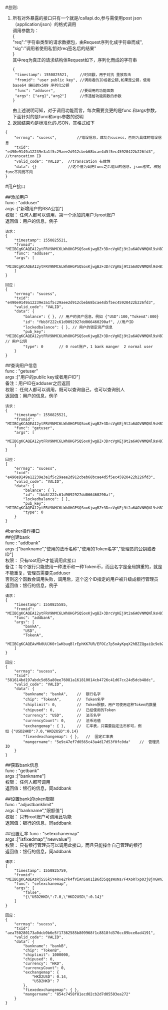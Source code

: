 #总则:  
1. 所有对外暴露的接口只有一个就是/callapi.do,参与需使用post json（application/json）的格式调用  
   调用参数为：  
   {  
   	 "req":"字符串类型的请求数据包，由Request序列化成字符串而成",  
   	 "sig":"调用者使用私钥对req签名后的结果"  
   }  
   其中req为真正的请求结构体Request如下，序列化而成的字符串  
   ```
   {
    "timestamp": 1550825521,  	 //时间戳，用于对抗 重放攻击
    "fromid": "user public key", //调用者的ID或者公钥,如果是公钥，使用base64 编码的x509 序列化公钥
    "func": "adduser", 			 //要调用的功能函数
    "args": ["arg1","arg2"] 	 //传递给功能函数的参数
   }
   ```
   由上述说明可知，对于调用功能而言，每次需要变更的是func 和args参数，下面针对的是func和args参数的说明   
2. 返回结果均是标准化的JSON，其格式如下   
```
{
    "errmsg": "sucess", 		//错误信息，成功为sucess，否则为具体的错误信息
    "txid": "e490e9149a12239e3a1f5c29aee2d912cbeb68bcae4d5f5ec45920422b226fd3", //transcation ID
    "valid_code": "VALID",  //transcation 有效性
    "data": {} 				//这个值为调用func之后返回的信息，json格式，根据func不同而不同
}
```

#用户接口  

##添加用户  
func : "adduser"  
args :["新增用户的RSA公钥"]  
权限： 任何人都可以调用，第一个添加的用户为root账户  
返回值：用户的信息，例子  
```
请求：
{
    "timestamp": 1550825521, 
    "fromid": "MIIBCgKCAQEA12ytFRV9NMC6LWh8HGPSQSoxKjwgBZ+3DrcVgKEj9t2a6AOVNMQNl9sH87Bkp208UFoneA0j6ry9s8l2da1a5fRj2opRPFF2S3cK7AhVzHHe7WNQESgYLpHxORxFC5Y5C5LGa0cj6megxu95GvEu61lbkxmScdWWfLiLLhI5Cr/5jOaFzNahsx1W3tdD66EkYMqKaCED67TUjVRU2b0EOTVz/Yw5xJSerSz35WDk4uo19rHt+Vn91DmbT+CVpooGQeTdiPbX2d39LMafqLrWOUgRhOAs3jlS8x9v0ERiLQWV9HMwABjQs+DmMwB7YW+Zxq62CrU5wzsPP6uNbDWXGwIDAQAB", 
    "func": "adduser", 
    "args": [
        "MIIBCgKCAQEA12ytFRV9NMC6LWh8HGPSQSoxKjwgBZ+3DrcVgKEj9t2a6AOVNMQNl9sH87Bkp208UFoneA0j6ry9s8l2da1a5fRj2opRPFF2S3cK7AhVzHHe7WNQESgYLpHxORxFC5Y5C5LGa0cj6megxu95GvEu61lbkxmScdWWfLiLLhI5Cr/5jOaFzNahsx1W3tdD66EkYMqKaCED67TUjVRU2b0EOTVz/Yw5xJSerSz35WDk4uo19rHt+Vn91DmbT+CVpooGQeTdiPbX2d39LMafqLrWOUgRhOAs3jlS8x9v0ERiLQWV9HMwABjQs+DmMwB7YW+Zxq62CrU5wzsPP6uNbDWXGwIDAQAB"
    ]
}
```

```
回应：
{
    "errmsg": "sucess", 
    "txid": "e490e9149a12239e3a1f5c29aee2d912cbeb68bcae4d5f5ec45920422b226fd3", 
    "valid_code": "VALID", 
    "data": {
        "balance": { }, // 用户的资产信息，例如 {"USD":100,"TokenA":800}
        "id": "fbb3f222c61d9092927dd066460290af", //用户ID
        "lockedbalance": { }, // 用户的锁定资产信息
        "pub_key": "MIIBCgKCAQEA12ytFRV9NMC6LWh8HGPSQSoxKjwgBZ+3DrcVgKEj9t2a6AOVNMQNl9sH87Bkp208UFoneA0j6ry9s8l2da1a5fRj2opRPFF2S3cK7AhVzHHe7WNQESgYLpHxORxFC5Y5C5LGa0cj6megxu95GvEu61lbkxmScdWWfLiLLhI5Cr/5jOaFzNahsx1W3tdD66EkYMqKaCED67TUjVRU2b0EOTVz/Yw5xJSerSz35WDk4uo19rHt+Vn91DmbT+CVpooGQeTdiPbX2d39LMafqLrWOUgRhOAs3jlS8x9v0ERiLQWV9HMwABjQs+DmMwB7YW+Zxq62CrU5wzsPP6uNbDWXGwIDAQAB", 			 // 用户公钥
        "type": 0		// 0 root账户，1 bank manger  2 normal user
    }
}
```

##查询用户信息  
func : "getuser"  
args :["用户的public key或者用户ID"]  
备注：用户ID在adduser之后返回  
权限： 任何人都可以调用，既可以查询自己，也可以查询别人  
返回值：用户的信息，例子  
```
请求：
{
    "timestamp": 1550825521, 
    "fromid": "MIIBCgKCAQEA12ytFRV9NMC6LWh8HGPSQSoxKjwgBZ+3DrcVgKEj9t2a6AOVNMQNl9sH87Bkp208UFoneA0j6ry9s8l2da1a5fRj2opRPFF2S3cK7AhVzHHe7WNQESgYLpHxORxFC5Y5C5LGa0cj6megxu95GvEu61lbkxmScdWWfLiLLhI5Cr/5jOaFzNahsx1W3tdD66EkYMqKaCED67TUjVRU2b0EOTVz/Yw5xJSerSz35WDk4uo19rHt+Vn91DmbT+CVpooGQeTdiPbX2d39LMafqLrWOUgRhOAs3jlS8x9v0ERiLQWV9HMwABjQs+DmMwB7YW+Zxq62CrU5wzsPP6uNbDWXGwIDAQAB", 
    "func": "getuser", 
    "args": [
        "MIIBCgKCAQEA12ytFRV9NMC6LWh8HGPSQSoxKjwgBZ+3DrcVgKEj9t2a6AOVNMQNl9sH87Bkp208UFoneA0j6ry9s8l2da1a5fRj2opRPFF2S3cK7AhVzHHe7WNQESgYLpHxORxFC5Y5C5LGa0cj6megxu95GvEu61lbkxmScdWWfLiLLhI5Cr/5jOaFzNahsx1W3tdD66EkYMqKaCED67TUjVRU2b0EOTVz/Yw5xJSerSz35WDk4uo19rHt+Vn91DmbT+CVpooGQeTdiPbX2d39LMafqLrWOUgRhOAs3jlS8x9v0ERiLQWV9HMwABjQs+DmMwB7YW+Zxq62CrU5wzsPP6uNbDWXGwIDAQAB"
    ]
}
```

```
回应：  
{
    "errmsg": "sucess", 
    "txid": "e490e9149a12239e3a1f5c29aee2d912cbeb68bcae4d5f5ec45920422b226fd3", 
    "valid_code": "VALID", 
    "data": {
        "balance": { }, 
        "id": "fbb3f222c61d9092927dd066460290af", 
        "lockedbalance": { }, 
        "pub_key": "MIIBCgKCAQEA12ytFRV9NMC6LWh8HGPSQSoxKjwgBZ+3DrcVgKEj9t2a6AOVNMQNl9sH87Bkp208UFoneA0j6ry9s8l2da1a5fRj2opRPFF2S3cK7AhVzHHe7WNQESgYLpHxORxFC5Y5C5LGa0cj6megxu95GvEu61lbkxmScdWWfLiLLhI5Cr/5jOaFzNahsx1W3tdD66EkYMqKaCED67TUjVRU2b0EOTVz/Yw5xJSerSz35WDk4uo19rHt+Vn91DmbT+CVpooGQeTdiPbX2d39LMafqLrWOUgRhOAs3jlS8x9v0ERiLQWV9HMwABjQs+DmMwB7YW+Zxq62CrU5wzsPP6uNbDWXGwIDAQAB", 
        "type": 0
    }
}
```

#banker操作接口  
##创建bank  
func : "addbank"  
args :["bankname","使用的法币名称","使用的Token名字","管理员的公钥或者ID"]   
权限： 只有root用户才能调用此接口  
备注：每个银行只能使用一种法币和一种Token币，而且名字是全局排重的，就是不能重复，管理员需要先adduser  
	 否则这个函数会调用失败，调用后，这个这个ID指定的用户被升级成银行管理员  
返回值：银行的信息，例子  
```
请求：
{
    "timestamp": 1550825585, 
    "fromid": "MIIBCgKCAQEA12ytFRV9NMC6LWh8HGPSQSoxKjwgBZ+3DrcVgKEj9t2a6AOVNMQNl9sH87Bkp208UFoneA0j6ry9s8l2da1a5fRj2opRPFF2S3cK7AhVzHHe7WNQESgYLpHxORxFC5Y5C5LGa0cj6megxu95GvEu61lbkxmScdWWfLiLLhI5Cr/5jOaFzNahsx1W3tdD66EkYMqKaCED67TUjVRU2b0EOTVz/Yw5xJSerSz35WDk4uo19rHt+Vn91DmbT+CVpooGQeTdiPbX2d39LMafqLrWOUgRhOAs3jlS8x9v0ERiLQWV9HMwABjQs+DmMwB7YW+Zxq62CrU5wzsPP6uNbDWXGwIDAQAB", 
    "func": "addbank", 
    "args": [
        "bankA", 
        "USD", 
        "TokenA", 
        "MIIBCgKCAQEAvMk0UUJK0r1wKbuqBlrEphKK7UR/EFOCz7p5oAyKpqX2hBZZQgaiQc9ebZRouGj+Giui2/S1eZDHAVzqeYNQ665l/TjvJerHTphp2NRVyBDESawuQxnyLDx81dY/iEPN9yg0YzXpssN8SvTOslo15O2SnkxJ6Wkno90pg34jjIM0oZWQ/K3u4W1alN9urOzYKzcC6ycJKbeDfBTHhEF/vm+HpzyHDsXNQ6Ax85CODu74+SE6JLqIBek0dSSn09VzWcS3C6tD/4+0IoqTb01MdoT72toUYUTV5p1zEJBbmr4/VJXkaJ4ecgraNe6URDl/TlMV5UtMExhdBqErhTXUlQIDAQAB"
    ]
}
```

```
回应：  
{
    "errmsg": "sucess", 
    "txid": "581614bd197abdc5d65a80ee76081a161810014cb4726c41d67cc24d5dcb48dc", 
    "valid_code": "VALID", 
    "data": {
        "bankname": "bankA", 	//	银行名字
        "chip": "TokenA", 		//	Token名字
        "chiplimit": 0, 		//	Token限额，用户可使用这种Token的数量
        "chipused": 0, 			//	已经使用的Token
        "currency": "USD", 		//	法币名字
        "currencyCount": 0, 	//	法币池值
        "exchangemap": { }, 	//	汇率表，只需要指定法币即可，例如 {"USD2HKD":7.0,"HKD2USD":0.14}
        "fiexedexchangemap": { }, 	//	固定汇率表
        "mangername": "5e9c47ef7d0565c43a4d17d53f0fc0da"	//	管理员ID
    }
}
```
##获取bank信息  
func : "getbank"  
args :["bankname"]   
权限： 任何人都可调用   
返回值：银行的信息，同addbank  

##设置bank的token限额  
func : "adjustbanklimit"  
args :["bankname","限额值"]   
权限： 只有root账户可调用此功能   
返回值：银行的信息，同addbank  

##设置汇率
func : "setexchanemap"  
args :["isfixedmap","newvalue"]   
权限： 只有银行管理员可以调用此接口，而且只能操作自己管理的银行   
返回值：银行的信息，同addbank  
```
请求：
{
    "timestamp": 1550825759, 
    "fromid": "MIIBCgKCAQEAzRjSSSk5Y4Rve2Yk4fViAnSa01iB6d35qqsWoNs/F4XoRTxp03j8jVGWnJFbG+oAoSnWjbf7Ba7K6BN5ClKDwRjh1T6DEiJAJmfzLArpZrMZbP7JnLCV4TYmOUPDzHSKz9//23NZO6wuhDTgwEqxPhSBe2zaNBI7PQkM6WNdc1ldN+Km6cwxg0P2mn+ltjKVjh4NY3LEBI45vs6vgO+8aZLVjfXqTM6DCMqZTGo6/IzU3N+AwtLR/m7KkDMFZkQGnj8J9+fn7WPqV+Dr9UxA7B7l1Pkm2BaosBKREjRuiU8oBTnoJLe/PTdSrgLblEwKqJGkwYRen7/JUsq9nz7s6wIDAQAB", 
    "func": "setexchanemap", 
    "args": [
        "false", 
        "{\"USD2HKD\":7.0,\"HKD2USD\":0.14}"
    ]
}
```

```
回应：  
{
    "errmsg": "sucess", 
    "txid": "aea750280173a0dcb9b6e5f17362585b809968f1c8818fd376cc89bce0ad4191", 
    "valid_code": "VALID", 
    "data": {
        "bankname": "bankB", 
        "chip": "TokenB", 
        "chiplimit": 1000000, 
        "chipused": 0, 
        "currency": "HKD", 
        "currencyCount": 0, 
        "exchangemap": {
            "HKD2USD": 0.14, 
            "USD2HKD": 7
        }, 
        "fiexedexchangemap": { }, 
        "mangername": "854c7458f81ecd02cb2d7d05503ea272"
    }
}
```
